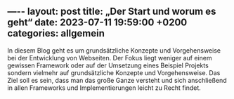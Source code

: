 —--
layout: post
title:  „Der Start und worum es geht“
date:   2023-07-11 19:59:00 +0200
categories: allgemein
--- 
In diesem Blog geht es um grundsätzliche Konzepte und Vorgehensweise bei der Entwicklung von Webseiten. Der Fokus liegt weniger auf einem gewissen Framework oder auf der Umsetzung eines Beispiel Projekts sondern vielmehr auf grundsätzliche Konzepte und Vorgehensweise. Das Ziel soll es sein, dass man das große Ganze versteht und sich anschließend in allen Frameworks und Implementierungen leicht zu Recht findet. 
